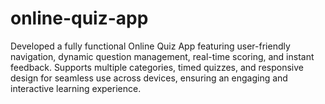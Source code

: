 # online-quiz-app
Developed a fully functional Online Quiz App featuring user-friendly navigation, dynamic question management, real-time scoring, and instant feedback. Supports multiple categories, timed quizzes, and responsive design for seamless use across devices, ensuring an engaging and interactive learning experience.
